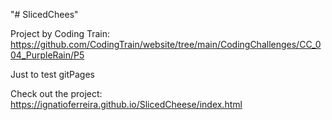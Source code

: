 "# SlicedChees" 


Project by Coding Train: https://github.com/CodingTrain/website/tree/main/CodingChallenges/CC_004_PurpleRain/P5

Just to test gitPages


Check out the project: https://ignatioferreira.github.io/SlicedCheese/index.html

